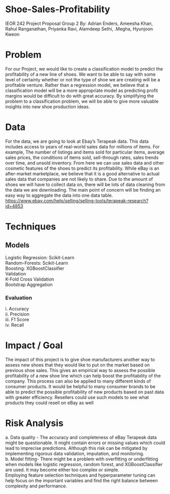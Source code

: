 # Shoe-Sales-Profitability
IEOR 242 Project Proposal Group 2
By: Adrian Enders, Ameesha Khan, Rahul Ranganathan, Priyanka Ravi, Alamdeep Sethi, .Megha, Hyunjoon Kweon

# Problem
For our Project, we would like to create a classification model to predict the profitability of a new line of shoes. We want to be able to say with some level of certainty whether or not the type of shoe we are creating will be a profitable venture. Rather than a regression model, we believe that a classification model will be a more appropriate model as predicting profit margins would be difficult to do with great accuracy. By simplifying the problem to a classification problem, we will be able to give more valuable insights into new shoe production ideas.

# Data
For the data, we are going to look at Ebay’s Terapeak data. This data includes access to years of real-world sales data for millions of items. For example, The number of listings and items sold for particular items, average sales prices, the conditions of items sold, sell-through rates, sales trends over time, and unsold inventory. From here we can use sales data and other cosmetic features of the shoes to predict its profitability. While eBay is an after-market marketplace, we believe that it is a good alternative to actual sales data that companies are not likely to share.
Due to the amount of shoes we will have to collect data on, there will be lots of data cleaning from the data we are downloading. The main point of concern will be finding an easy way to aggregate the data into one data table.
https://www.ebay.com/help/selling/selling-tools/terapeak-research?id=4853

# Techniques
## Models
Logistic Regression: Scikit-Learn  
Random-Forests: Scikit-Learn  
Boosting:  XGBoostClassifier  
Validation  
K-Fold Cross Validation  
Bootstrap Aggregation  
### Evaluation 
i. Accuracy  
ii. Precision  
iii. F1 Score  
iv.  Recall  

# Impact / Goal
The impact of this project is to give shoe manufacturers another way to assess new shoes that they would like to put on the market based on previous shoe sales. This gives an empirical way to assess the possible profitability of a new shoe line which can help boost the profitability of the company.
This process can also be applied to many different kinds of consumer products. It would be helpful to many consumer brands to be able to predict the possible profitability of new products based on past data with greater efficiency.
Resellers could use such models to see what products they could resell on eBay as well

# Risk Analysis
a. Data quality - The accuracy and completeness of eBay Terapeak data might be questionable. It might contain errors or missing values which could lead to imprecise predictions.
Although this risk can be mitigated by implementing rigorous data validation, imputation, and monitoring.  
b. Model fitting- There might be a problem with overfitting or underfitting when models like logistic regression, random forest, and XGBoostClassifier are used. It may become either too complex or simple.	
Employing feature selection techniques and hyperparameter tuning can help focus on the important variables and find the right balance between complexity and performance.

